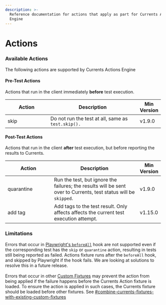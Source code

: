 ```yaml
---
description: >-
  Reference documentation for actions that apply as part for Currents Actions
  Engine
---
```


# Actions

### Available Actions

The following actions are supported by Currents Actions Engine

#### Pre-Test Actions

Actions that run in the client immediately **before** test execution.

<table><thead><tr><th width="188">Action</th><th width="434">Description</th><th>Min Version</th></tr></thead><tbody><tr><td>skip</td><td>Do not run the test at all, same as <code>test.skip().</code></td><td>v1.9.0</td></tr></tbody></table>

#### Post-Test Actions

Actions that run in the client **after** test execution, but before reporting the results to Currents.

<table><thead><tr><th width="188">Action</th><th width="434">Description</th><th>Min Version</th></tr></thead><tbody><tr><td>quarantine</td><td>Run the test, but ignore the failures; the results will be sent over to Currents, test status will be <code>skipped</code>.</td><td>v1.9.0</td></tr><tr><td>add tag</td><td>Add tags to the test result. Only affects affects the current test execution attempt.</td><td>v1.15.0</td></tr></tbody></table>

### Limitations

Errors that occur in [Playwright's `beforeAll`](https://playwright.dev/docs/api/class-test#test-before-all)  hook are not supported even if the corresponding test has the `skip` or `quarantine` action, resulting in tests still being reported as failed. Actions fixture runs after the `beforeAll` hook, and skipped by Playwright if the hook fails. We are looking at solutions to resolve this in a future release.\
\
Errors that occur in other [Custom Fixtures](https://playwright.dev/docs/test-fixtures#creating-a-fixture) may prevent the action from being applied if the failure happens before the Currents Action fixture is loaded. To ensure the action is applied in such cases, the Currents fixture should be loaded before other fixtures.  See [#combine-currents-fixtures-with-existing-custom-fixtures](../../../resources/reporters/currents-playwright/playwright-fixtures.md#combine-currents-fixtures-with-existing-custom-fixtures "mention")

